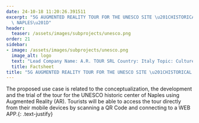 ```yaml
---
date: 24-10-18 11:20:26.391511
excerpt: "5G AUGMENTED REALITY TOUR FOR THE UNESCO SITE \u201CHISTORICAL CENTER OF\
  \ NAPLES\u201D"
header:
  teaser: /assets/images/subprojects/unesco.png
order: 21
sidebar:
- image: /assets/images/subprojects/unesco.png
  image_alt: logo
  text: "Lead Company Name: A.R. TOUR SRL Country: Italy Topic: Culture, Tourism & Entertainment"
  title: Factsheet
title: "5G AUGMENTED REALITY TOUR FOR THE UNESCO SITE \u201CHISTORICAL CENTER OF NAPLES\u201D"
---
```

The proposed use case is related to the conceptualization, the development and the trial of the tour for the UNESCO historic center of Naples using Augmented Reality (AR). Tourists will be able to access the tour directly from their mobile devices by scanning a QR Code and connecting to a WEB APP.{: .text-justify}

